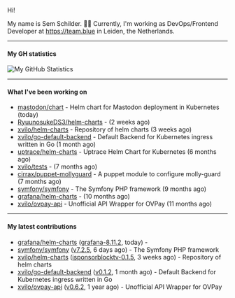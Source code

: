 Hi!

My name is Sem Schilder. 👋🏻 Currently, I'm working as DevOps/Frontend Developer at https://team.blue in Leiden, the Netherlands.

---

#### My GH statistics

![My GitHub Statistics](https://github-readme-stats.vercel.app/api?username=xvilo&show_icons=true&count_private=true&hide_title=true)

---

#### What I've been working on

- [mastodon/chart](https://github.com/mastodon/chart) - Helm chart for Mastodon deployment in Kubernetes (today)
- [RyuunosukeDS3/helm-charts](https://github.com/RyuunosukeDS3/helm-charts) -  (2 weeks ago)
- [xvilo/helm-charts](https://github.com/xvilo/helm-charts) - Repository of helm charts (3 weeks ago)
- [xvilo/go-default-backend](https://github.com/xvilo/go-default-backend) - Default Backend for Kubernetes ingress written in Go (1 month ago)
- [uptrace/helm-charts](https://github.com/uptrace/helm-charts) - Uptrace Helm Chart for Kubernetes (6 months ago)
- [xvilo/tests](https://github.com/xvilo/tests) -  (7 months ago)
- [cirrax/puppet-mollyguard](https://github.com/cirrax/puppet-mollyguard) - A puppet module to configure molly-guard (7 months ago)
- [symfony/symfony](https://github.com/symfony/symfony) - The Symfony PHP framework (9 months ago)
- [grafana/helm-charts](https://github.com/grafana/helm-charts) -  (10 months ago)
- [xvilo/ovpay-api](https://github.com/xvilo/ovpay-api) - Unofficial API Wrapper for OVPay (11 months ago)

---

#### My latest contributions

- [grafana/helm-charts](https://github.com/grafana/helm-charts) ([grafana-8.11.2](https://github.com/grafana/helm-charts/releases/tag/grafana-8.11.2), today) - 
- [symfony/symfony](https://github.com/symfony/symfony) ([v7.2.5](https://github.com/symfony/symfony/releases/tag/v7.2.5), 6 days ago) - The Symfony PHP framework
- [xvilo/helm-charts](https://github.com/xvilo/helm-charts) ([isponsorblocktv-0.1.5](https://github.com/xvilo/helm-charts/releases/tag/isponsorblocktv-0.1.5), 3 weeks ago) - Repository of helm charts
- [xvilo/go-default-backend](https://github.com/xvilo/go-default-backend) ([v0.1.2](https://github.com/xvilo/go-default-backend/releases/tag/v0.1.2), 1 month ago) - Default Backend for Kubernetes ingress written in Go
- [xvilo/ovpay-api](https://github.com/xvilo/ovpay-api) ([v0.6.2](https://github.com/xvilo/ovpay-api/releases/tag/v0.6.2), 1 year ago) - Unofficial API Wrapper for OVPay
